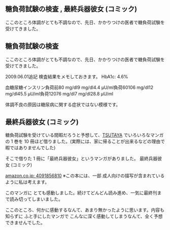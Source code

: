 ## 糖負荷試験の検査 , 最終兵器彼女 (コミック)

ここのところ体調がとても不調なので、先日、かかりつけの医者で糖負荷試験を受けてきました。






## 糖負荷試験の検査


ここのところ体調がとても不調なので、先日、かかりつけの医者で糖負荷試験を受けてきました。

2009.06.01追記 検査結果をメモしておきます。
HbA1c: 4.6%


血糖尿糖インスリン負荷前80 mg/dl9 mg/dl4.4 μU/ml負荷60106 mg/dl12 mg/dl45.5 μU/ml負荷12076 mg/dl7 mg/dl28.8 μU/ml


体調不良の原因は糖尿病に関する症状ではない模様です。


## 最終兵器彼女 (コミック)


糖負荷試験を受けている間暇だろうと予想して、[TSUTAYA](http://www.tsutaya.co.jp/) でいろいろなマンガの 1 巻を 10 冊ほど借りました。(実際には、家に帰ることが出来るなどの理由で暇ではありませんでした)

そこで借りた 1 冊に「最終兵器彼女」というマンガがありました。
最終兵器彼女 (コミック)
  


[amazon.co.jp: 4091856810](http://www.amazon.co.jp/exec/obidos/ASIN/4091856810/igapyondiary-22)
  ※この本には、一部 成人向けの描写が含まれているように私は考えます。


このマンガに とても感動しました。続けてどんどん読み進め、一気に最終刊まで読み切ってしまいました。

ここのところ、何かに感動するなんて、あまり無かったように思います。内容も知らずに ふと手にしたマンガで こんなに深く感動してしまうなんて、全く予想できませんでした。